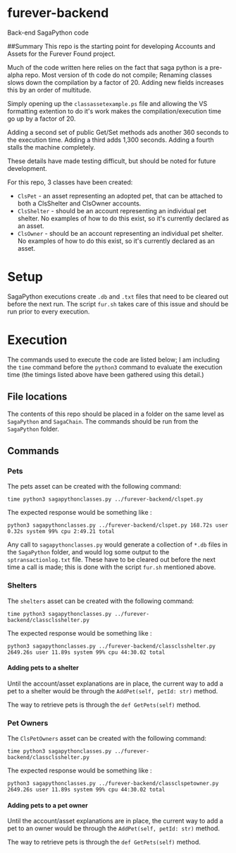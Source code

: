 # furever-backend

Back-end SagaPython code

##Summary
This repo is the starting point for developing Accounts and Assets for the Furever Found project.

Much of the code written here relies on the fact that saga python is a pre-alpha repo. Most version of th code do not compile;
Renaming classes slows down the compilation by a factor of 20. Adding new fields increases this by an order of multitude.

Simply opening up the `classassetexample.ps` file and allowing the VS formatting extention to do it's work makes the compilation/execution time go up by a factor of 20.

Adding a second set of public Get/Set methods ads another 360 seconds to the execution time.
Adding a third adds 1,300 seconds.
Adding a fourth stalls the machine completely.

These details have made testing difficult, but should be noted for future development.

For this repo, 3 classes have been created:

- `ClsPet` - an asset representing an adopted pet, that can be attached to both a ClsShelter and ClsOwner accounts.
- `ClsShelter` - should be an account representing an individual pet shelter. No examples of how to do this exist, so it's currently declared as an asset.
- `ClsOwner` - should be an account representing an individual pet shelter. No examples of how to do this exist, so it's currently declared as an asset.

# Setup

SagaPython executions create `.db` and `.txt` files that need to be cleared out before the next run. The script `fur.sh` takes care of this issue and should be run prior to every execution.

# Execution

The commands used to execute the code are listed below; I am including the `time` command before the `python3` command to evaluate the execution time (the timings listed above have been gathered using this detail.)

## File locations

The contents of this repo should be placed in a folder on the same level as `SagaPython` and `SagaChain`. The commands should be run from the `SagaPython` folder.

## Commands

### Pets

The pets asset can be created with the following command:

`time python3 sagapythonclasses.py ../furever-backend/clspet.py `

The expected response would be something like :

`python3 sagapythonclasses.py ../furever-backend/clspet.py 168.72s user 0.32s system 99% cpu 2:49.21 total`

Any call to `sagapythonclasses.py` would generate a collection of `*.db` files in the `SagaPython` folder, and would log some output to the `sptransactionlog.txt` file.
These have to be cleared out before the next time a call is made; this is done with the script `fur.sh` mentioned above.

### Shelters

The `shelters` asset can be created with the following command:

`time python3 sagapythonclasses.py ../furever-backend/classclsshelter.py `

The expected response would be something like :

`python3 sagapythonclasses.py ../furever-backend/classclsshelter.py 2649.26s user 11.89s system 99% cpu 44:30.02 total`

#### Adding pets to a shelter

Until the account/asset explanations are in place, the current way to add a pet to a shelter would be through the `AddPet(self, petId: str)` method.

The way to retrieve pets is through the `def GetPets(self)` method.

### Pet Owners

The `ClsPetOwners` asset can be created with the following command:

`time python3 sagapythonclasses.py ../furever-backend/classclsshelter.py `

The expected response would be something like :

`python3 sagapythonclasses.py ../furever-backend/classclspetowner.py 2649.26s user 11.89s system 99% cpu 44:30.02 total`

#### Adding pets to a pet owner

Until the account/asset explanations are in place, the current way to add a pet to an owner would be through the `AddPet(self, petId: str)` method.

The way to retrieve pets is through the `def GetPets(self)` method.
